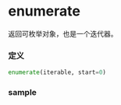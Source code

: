 # enumerate
返回可枚举对象，也是一个迭代器。

### 定义
```python
enumerate(iterable, start=0)　　
```


### sample
```python
```



